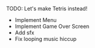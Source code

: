 TODO: Let's make Tetris instead!
* Implement Menu
* Implement Game Over Screen
* Add sfx
* Fix looping music hiccup

